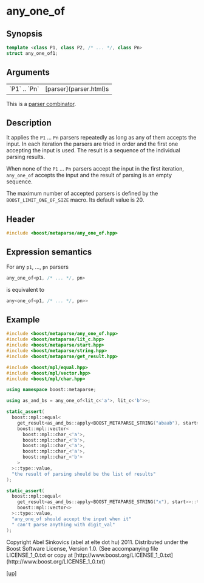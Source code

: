 # any_one_of

## Synopsis

```cpp
template <class P1, class P2, /* ... */, class Pn>
struct any_one_of1;
```

## Arguments

<table cellpadding='0' cellspacing='0'>
  <tr>
    <td>`P1` .. `Pn`</td>
    <td>[parser](parser.html)s</td>
  </tr>
</table>

This is a [parser combinator](parser_combinator.html).

## Description

It applies the `P1` ... `Pn` parsers repeatedly as long as any of them accepts
the input. In each iteration the parsers are tried in order and the first one
accepting the input is used. The result is a sequence of the individual parsing
results.

When none of the `P1` ... `Pn` parsers accept the input in the first iteration,
`any_one_of` accepts the input and the result of parsing is an empty sequence.

The maximum number of accepted parsers is defined by the
`BOOST_LIMIT_ONE_OF_SIZE` macro. Its default value is 20.

## Header

```cpp
#include <boost/metaparse/any_one_of.hpp>
```

## Expression semantics

For any `p1`, ..., `pn` parsers

```cpp
any_one_of<p1, /* ... */, pn>
```

is equivalent to

```cpp
any<one_of<p1, /* ... */, pn>>
```

## Example

```cpp
#include <boost/metaparse/any_one_of.hpp>
#include <boost/metaparse/lit_c.hpp>
#include <boost/metaparse/start.hpp>
#include <boost/metaparse/string.hpp>
#include <boost/metaparse/get_result.hpp>

#include <boost/mpl/equal.hpp>
#include <boost/mpl/vector.hpp>
#include <boost/mpl/char.hpp>

using namespace boost::metaparse;

using as_and_bs = any_one_of<lit_c<'a'>, lit_c<'b'>>;

static_assert(
  boost::mpl::equal<
    get_result<as_and_bs::apply<BOOST_METAPARSE_STRING("abaab"), start>>::type,
    boost::mpl::vector<
      boost::mpl::char_<'a'>,
      boost::mpl::char_<'b'>,
      boost::mpl::char_<'a'>,
      boost::mpl::char_<'a'>,
      boost::mpl::char_<'b'>
    >
  >::type::value,
  "the result of parsing should be the list of results"
);

static_assert(
  boost::mpl::equal<
    get_result<as_and_bs::apply<BOOST_METAPARSE_STRING("x"), start>>::type,
    boost::mpl::vector<>
  >::type::value,
  "any_one_of should accept the input when it"
  " can't parse anything with digit_val"
);
```

<p class="copyright">
Copyright Abel Sinkovics (abel at elte dot hu) 2011.
Distributed under the Boost Software License, Version 1.0.
(See accompanying file LICENSE_1_0.txt or copy at
[http://www.boost.org/LICENSE_1_0.txt](http://www.boost.org/LICENSE_1_0.txt)
</p>

[[up]](reference.html)

